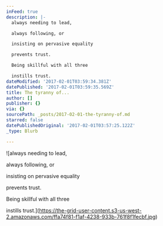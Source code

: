 ```yaml
---
inFeed: true
description: |-
  always needing to lead,

  always following, or

  insisting on pervasive equality

  prevents trust.

  Being skillful with all three

  instills trust.
dateModified: '2017-02-01T03:59:34.381Z'
datePublished: '2017-02-01T03:59:35.569Z'
title: The tyranny of...
author: []
publisher: {}
via: {}
sourcePath: _posts/2017-02-01-the-tyranny-of.md
starred: false
datePublishedOriginal: '2017-02-01T03:57:25.122Z'
_type: Blurb

---
```

![always needing to lead,

always following, or

insisting on pervasive equality

prevents trust.

Being skillful with all three

instills trust.](https://the-grid-user-content.s3-us-west-2.amazonaws.com/ffa74f81-f1af-4238-933b-761f8f1fecbf.jpg)